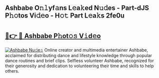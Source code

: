 ## Ashbabe O𝚗𝚕yf𝚊ns L𝚎a𝚔ed N𝚞𝚍es - Part-dJS P𝚑𝚘tos Vi𝚍𝚎o - H𝚘𝚝 Part L𝚎a𝚔s 2fe0u

# <h2><a href="http://kf319h.oniu.top/?m=Ashbabe">🔗👉 🔴 Ashbabe P𝚑ot𝚘𝚜 V𝚒d𝚎o</a></h2>

[![Ashbabe Nu𝚍e𝚜](https://i.imgur.com/0qMVB7G.gif)](http://kf319h.oniu.top/?m=Ashbabe)
Online creator and multimedia entertainer Ashbabe, acclaimed for distributing dance and lifestyle knowledge through popular dance routines and brief clips. Selfless volunteer Ashbabe, recognized for their generosity and dedication to volunteering their time and skills to help others.  
